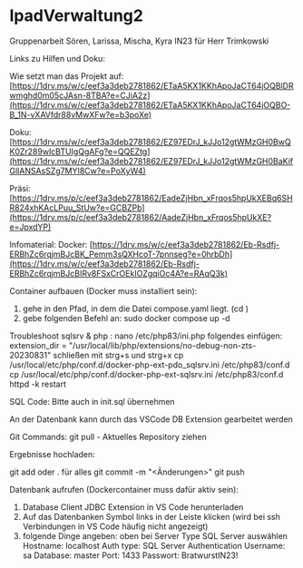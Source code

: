 # IpadVerwaltung2
Gruppenarbeit Sören, Larissa, Mischa, Kyra IN23 für Herr Trimkowski

Links zu Hilfen und Doku:

Wie setzt man das Projekt auf:
[https://1drv.ms/w/c/eef3a3deb2781862/ETaA5KX1KKhApoJaCT64jOQBlDRwmghd0m05cJAsn-8TBA?e=CJiA2z](https://1drv.ms/w/c/eef3a3deb2781862/ETaA5KX1KKhApoJaCT64jOQBO-B_1N-vXAVfdr88vMwXFw?e=b3poXe)

Doku:
[https://1drv.ms/w/c/eef3a3deb2781862/EZ97EDrJ_kJJo12gtWMzGH0BwQK0Zr289wlcBTUIgQgAFg?e=QQEZtg](https://1drv.ms/w/c/eef3a3deb2781862/EZ97EDrJ_kJJo12gtWMzGH0BaKifGllANSAsSZg7MYI8Cw?e=PoXyW4)

Präsi:
[https://1drv.ms/p/c/eef3a3deb2781862/EadeZjHbn_xFrqos5hpUkXEBq6SHR824xhKAcLPuu_StUw?e=GCBZPb](https://1drv.ms/p/c/eef3a3deb2781862/AadeZjHbn_xFrqos5hpUkXE?e=JpxdYP)

Infomaterial:
Docker: 
[https://1drv.ms/w/c/eef3a3deb2781862/Eb-Rsdfj-ERBhZc6rqjmBJcBK_Pemm3sQXHcoT-7pnnseg?e=0hrbDh](https://1drv.ms/w/c/eef3a3deb2781862/Eb-Rsdfj-ERBhZc6rqjmBJcBIRv8FSxCrOEkIOZgqiOc4A?e=RAqQ3k)

Container aufbauen (Docker muss installiert sein):
1. gehe in den Pfad, in dem die Datei compose.yaml liegt. (cd <Pfad>)
2. gebe folgenden Befehl an: sudo docker compose up -d

Troubleshoot sqlsrv & php :
nano /etc/php83/ini.php
folgendes einfügen:
extension_dir = "/usr/local/lib/php/extensions/no-debug-non-zts-20230831"
schließen mit strg+s und strg+x
cp /usr/local/etc/php/conf.d/docker-php-ext-pdo_sqlsrv.ini /etc/php83/conf.d
cp /usr/local/etc/php/conf.d/docker-php-ext-sqlsrv.ini /etc/php83/conf.d
httpd -k restart

SQL Code:
Bitte auch in init.sql übernehmen

An der Datenbank kann durch das VSCode DB Extension gearbeitet werden

Git Commands:
git pull - Aktuelles Repository ziehen

Ergebnisse hochladen:

git add <Dateiname> oder . für alles
git commit -m "<Änderungen>"
git push


Datenbank aufrufen (Dockercontainer muss dafür aktiv sein):
1. Database Client JDBC Extension in VS Code herunterladen
2. Auf das Datenbanken Symbol links in der Leiste klicken (wird bei ssh Verbindungen in VS Code häufig nicht angezeigt)
3. folgende Dinge angeben:
                            oben bei Server Type SQL Server auswählen
                            Hostname: localhost
                            Auth type: SQL Server Authentication
                            Username: sa
                            Database: master
                            Port: 1433
                            Passwort: BratwurstIN23!

